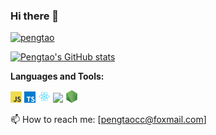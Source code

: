 ### Hi there 👋

<!--
**dongyuanxin/dongyuanxin** is a ✨ _special_ ✨ repository because its `README.md` (this file) appears on your GitHub profile.

Here are some ideas to get you started:

- 🔭 I’m currently working on ...
- 🌱 I’m currently learning ...
- 👯 I’m looking to collaborate on ...
- 🤔 I’m looking for help with ...
- 💬 Ask me about ...
- 📫 How to reach me: ...
- 😄 Pronouns: ...
- ⚡ Fun fact: ...
-->

<!--
- 🔭 I’m currently studying at [Xi’an University of Posts & Telecommunications](http://www.xiyou.edu.cn/)
- 🌱 I’m currently learning [Architecture Design](http://pengtaoa.github.io/)
- 
- 💬 Ask me about ....
-->
<!--
[![Pengtao's github stats](https://github-readme-stats.vercel.app/api?username=pengtaoa&show_icons=true&theme=tokyonight)](http://pengtaoa.github.io/)

-->
<!--

[![Top Langs](https://github-readme-stats.vercel.app/api/top-langs/?username=pengtaoa&theme=tokyonight)](http://pengtaoa.github.io/)

-->
[![pengtao](https://github-readme-streak-stats.herokuapp.com/?user=pengtaoa&theme=nightowl)](https://github.com/pengtaoa)

[![Pengtao's GitHub stats](https://github-readme-stats.vercel.app/api?username=pengtaoa&hide=contribs,prs&count_private=true&theme=radical)](https://github.com/pengtaoa)



**Languages and Tools:**  

<code><img height="18" src="https://raw.githubusercontent.com/github/explore/80688e429a7d4ef2fca1e82350fe8e3517d3494d/topics/javascript/javascript.png"></code>
<code><img height="18" src="https://raw.githubusercontent.com/github/explore/80688e429a7d4ef2fca1e82350fe8e3517d3494d/topics/typescript/typescript.png"></code>
<code><img height="20" src="https://raw.githubusercontent.com/github/explore/80688e429a7d4ef2fca1e82350fe8e3517d3494d/topics/react/react.png"></code>
<code><img height="16" src="https://upload.wikimedia.org/wikipedia/commons/thumb/9/95/Vue.js_Logo_2.svg/1200px-Vue.js_Logo_2.svg.png"></code> 
<code><img height="20" src="https://raw.githubusercontent.com/github/explore/80688e429a7d4ef2fca1e82350fe8e3517d3494d/topics/nodejs/nodejs.png"></code>    

📫 How to reach me: [pengtaocc@foxmail.com]


